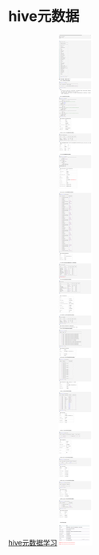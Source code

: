 # hive元数据  
[hive元数据学习](http://lxw1234.com/archives/2015/07/378.htm)
![image](https://github.com/Monkey5030/greenplum-record/blob/main/image/hive%E5%85%83%E6%95%B0%E6%8D%AE.png)  
